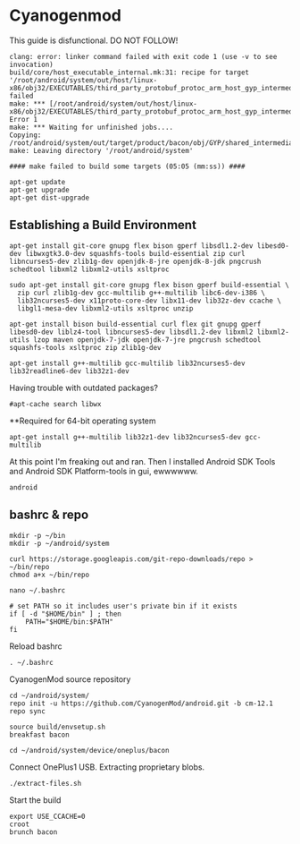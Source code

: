 # Cyanogenmod

This guide is disfunctional. DO NOT FOLLOW!

```
clang: error: linker command failed with exit code 1 (use -v to see invocation)
build/core/host_executable_internal.mk:31: recipe for target '/root/android/system/out/host/linux-x86/obj32/EXECUTABLES/third_party_protobuf_protoc_arm_host_gyp_intermediates/protoc' failed
make: *** [/root/android/system/out/host/linux-x86/obj32/EXECUTABLES/third_party_protobuf_protoc_arm_host_gyp_intermediates/protoc] Error 1
make: *** Waiting for unfinished jobs....
Copying: /root/android/system/out/target/product/bacon/obj/GYP/shared_intermediates/resources/inspector/spectrum.css
make: Leaving directory '/root/android/system'

#### make failed to build some targets (05:05 (mm:ss)) ####
```

	apt-get update
	apt-get upgrade
	apt-get dist-upgrade


## Establishing a Build Environment
 
	apt-get install git-core gnupg flex bison gperf libsdl1.2-dev libesd0-dev libwxgtk3.0-dev squashfs-tools build-essential zip curl libncurses5-dev zlib1g-dev openjdk-8-jre openjdk-8-jdk pngcrush schedtool libxml2 libxml2-utils xsltproc

```
sudo apt-get install git-core gnupg flex bison gperf build-essential \
  zip curl zlib1g-dev gcc-multilib g++-multilib libc6-dev-i386 \
  lib32ncurses5-dev x11proto-core-dev libx11-dev lib32z-dev ccache \
  libgl1-mesa-dev libxml2-utils xsltproc unzip
```

```
apt-get install bison build-essential curl flex git gnupg gperf libesd0-dev liblz4-tool libncurses5-dev libsdl1.2-dev libxml2 libxml2-utils lzop maven openjdk-7-jdk openjdk-7-jre pngcrush schedtool squashfs-tools xsltproc zip zlib1g-dev

```

	apt-get install g++-multilib gcc-multilib lib32ncurses5-dev lib32readline6-dev lib32z1-dev


Having trouble with outdated packages?

	#apt-cache search libwx

**Required for 64-bit operating system

	apt-get install g++-multilib lib32z1-dev lib32ncurses5-dev gcc-multilib

At this point I'm freaking out and ran. Then I installed Android SDK Tools and Android SDK Platform-tools in gui, ewwwwww.

	android

## bashrc & repo

	mkdir -p ~/bin
	mkdir -p ~/android/system

	curl https://storage.googleapis.com/git-repo-downloads/repo > ~/bin/repo
	chmod a+x ~/bin/repo

	nano ~/.bashrc

```
# set PATH so it includes user's private bin if it exists
if [ -d "$HOME/bin" ] ; then
    PATH="$HOME/bin:$PATH"
fi
```

Reload bashrc

	. ~/.bashrc

CyanogenMod source repository

	cd ~/android/system/
	repo init -u https://github.com/CyanogenMod/android.git -b cm-12.1
	repo sync

	source build/envsetup.sh
	breakfast bacon

	cd ~/android/system/device/oneplus/bacon

Connect OnePlus1 USB. Extracting proprietary blobs.

	./extract-files.sh

Start the build

	export USE_CCACHE=0
	croot
	brunch bacon

